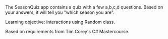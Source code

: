 The SeasonQuiz app contains a quiz with a few a,b,c,d questions. Based on your answers, it will tell you "which season you are". 

Learning objective: interactions using Random class.

Based on requirements from Tim Corey's C# Mastercourse.
